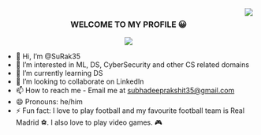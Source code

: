 <img align="right" src="https://visitor-badge.laobi.icu/badge?page_id=SuRak35.SuRak35" />

<p align="center">
  <h3 align="center">WELCOME TO MY PROFILE 😀</h3>
</p>

<p align="center">
  <img src="https://readme-typing-svg.demolab.com/?lines=Hi+There+👋;My+Name+Is+Subhadeep+Rakshit+👨‍💻;Do+Check+Out+My+Projects+🚀&font=Righteous&size=35&center=true&vCenter=true&width=580&height=70&duration=3000&pause=500" >
</p>

- 👋 Hi, I’m @SuRak35
- 👀 I’m interested in ML, DS, CyberSecurity and other CS related domains
- 🌱 I’m currently learning DS
- 💞️ I’m looking to collaborate on LinkedIn
- 📫 How to reach me - Email me at subhadeeprakshit35@gmail.com
- 😄 Pronouns: he/him
- ⚡ Fun fact: I love to play football and my favourite football team is Real Madrid ⚽. I also love to play video games. 🎮

<!---
SuRak35/SuRak35 is a ✨ special ✨ repository because its `README.md` (this file) appears on your GitHub profile.
You can click the Preview link to take a look at your changes.
--->
